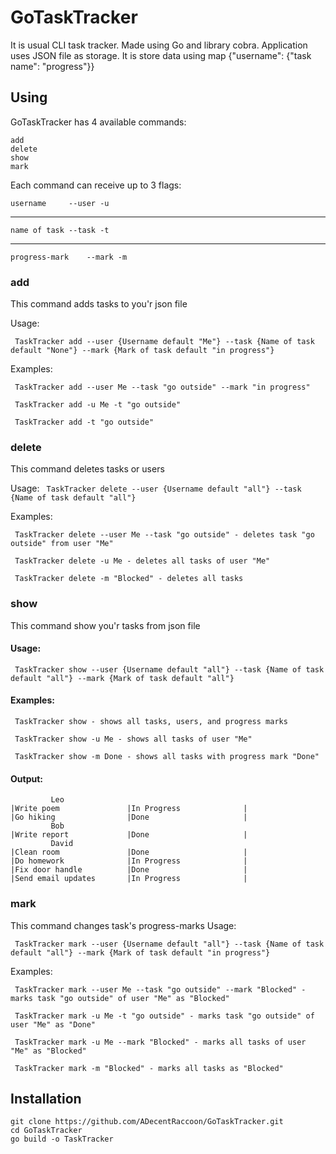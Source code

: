 # GoTaskTracker
It is usual CLI task tracker. Made using Go and library cobra. Application uses JSON file as storage.
It is store data using map {"username": {"task name": "progress"}}


## Using
GoTaskTracker has 4 available commands:

	add
	delete
	show
	mark
	
Each command can receive up to 3 flags:
	
```username		--user -u```

---

```name of task	--task -t	  ```

---

```progress-mark 	--mark -m```


### add

This command adds tasks to you'r json file

Usage:

``` TaskTracker add --user {Username default "Me"} --task {Name of task default "None"} --mark {Mark of task default "in progress"}```

Examples:

``` TaskTracker add --user Me --task "go outside" --mark "in progress"```

``` TaskTracker add -u Me -t "go outside"```

``` TaskTracker add -t "go outside"```


### delete

This command deletes tasks or users

Usage:
``` TaskTracker delete --user {Username default "all"} --task {Name of task default "all"}```

Examples:

``` TaskTracker delete --user Me --task "go outside" - deletes task "go outside" from user "Me"```

``` TaskTracker delete -u Me - deletes all tasks of user "Me"```

``` TaskTracker delete -m "Blocked" - deletes all tasks```

### show

This command show you'r tasks from json file
	
#### Usage:

``` TaskTracker show --user {Username default "all"} --task {Name of task default "all"} --mark {Mark of task default "all"}```

#### Examples:
``` TaskTracker show - shows all tasks, users, and progress marks```

``` TaskTracker show -u Me - shows all tasks of user "Me"```

``` TaskTracker show -m Done - shows all tasks with progress mark "Done"```
	

#### Output:

	         Leo
	|Write poem               |In Progress              |
	|Go hiking                |Done                     |
	         Bob
	|Write report             |Done                     |
	         David
	|Clean room               |Done                     |
	|Do homework              |In Progress              |
	|Fix door handle          |Done                     |
	|Send email updates       |In Progress              |



### mark

This command changes task's progress-marks
Usage:

``` TaskTracker mark --user {Username default "all"} --task {Name of task default "all"} --mark {Mark of task default "in progress"}```

Examples:
	
``` TaskTracker mark --user Me --task "go outside" --mark "Blocked" - marks task "go outside" of user "Me" as "Blocked"```

``` TaskTracker mark -u Me -t "go outside" - marks task "go outside" of user "Me" as "Done"```

``` TaskTracker mark -u Me --mark "Blocked" - marks all tasks of user "Me" as "Blocked"```

``` TaskTracker mark -m "Blocked" - marks all tasks as "Blocked"```
	
## Installation
```
git clone https://github.com/ADecentRaccoon/GoTaskTracker.git
cd GoTaskTracker
go build -o TaskTracker
```

